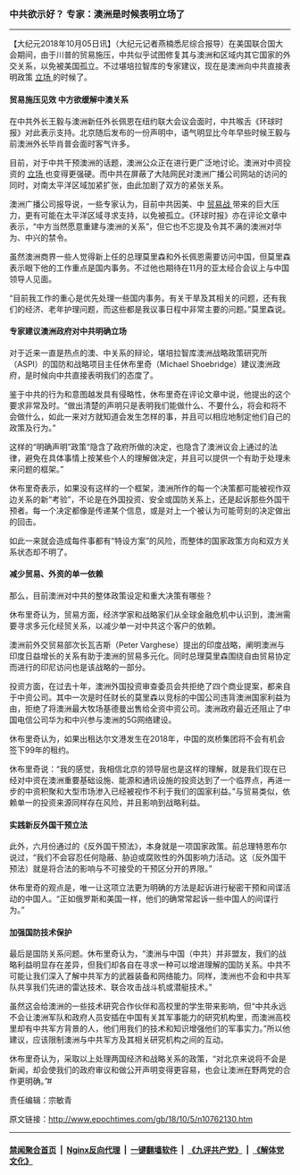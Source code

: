 ### 中共欲示好？ 专家：澳洲是时候表明立场了
------------------------

<p>
 【大纪元2018年10月05日讯】（大纪元记者燕楠悉尼综合报导）在美国联合国大会期间，由于川普的贸易施压，中共似乎试图修复其与澳洲和区域内其它国家的外交关系，以免被美国孤立。不过堪培拉智库的专家建议，现在是澳洲向中共直接表明政策
 <a href="http://www.epochtimes.com/gb/tag/%E7%AB%8B%E5%9C%BA.html">
  立场
 </a>
 的时候了。
</p>
<h4>
 <strong>
  贸易施压见效 中方欲缓解中澳关系
 </strong>
</h4>
<p>
 在中共外长王毅与澳洲新任外长佩恩在纽约联大会议会面时，中共喉舌《环球时报》对此表示支持。北京随后发布的一份声明中，语气明显比今年早些时候王毅与前澳洲外长毕肖普会面时客气许多。
</p>
<p>
 目前，对于中共干预澳洲的话题，澳洲公众正在进行更广泛地讨论。澳洲对中资投资的
 <a href="http://www.epochtimes.com/gb/tag/%E7%AB%8B%E5%9C%BA.html">
  立场
 </a>
 也变得更强硬。而中共在屏蔽了大陆网民对澳洲广播公司网站的访问的同时，对南太平洋区域加紧扩张，由此加剧了双方的紧张关系。
</p>
<p>
 澳洲广播公司报导说，一些专家认为，目前中共因美、中
 <a href="http://www.epochtimes.com/gb/tag/%E8%B4%B8%E6%98%93%E6%88%98.html">
  贸易战
 </a>
 带来的巨大压力，更有可能在太平洋区域寻求支持，以免被孤立。《环球时报》亦在评论文章中表示，“中方当然愿意重建与澳洲的关系”，但它也不忘提及令其不满的澳洲对华为、中兴的禁令。
</p>
<p>
 虽然澳洲商界一些人觉得新上任的总理莫里森和外长佩恩需要访问中国，但莫里森表示眼下他的工作重点是国内事务。不过他也期待在11月的亚太经合会议上与中国领导人见面。
</p>
<p>
 “目前我工作的重心是优先处理一些国内事务。有关干旱及其相关的问题，还有我们的经济、老年护理问题，而这些都是我议事日程中非常主要的问题。”莫里森说。
</p>
<h4>
 <strong>
  专家建议澳洲政府对中共明确立场
 </strong>
</h4>
<p>
 对于近来一直是热点的澳、中关系的辩论，堪培拉智库澳洲战略政策研究所（ASPI）的国防和战略项目主任休布里奇（Michael Shoebridge）建议澳洲政府，是时候向中共直接表明我们的态度了。
</p>
<p>
 鉴于中共的行为和意图越发具有侵略性，休布里奇在评论文章中说，他提出的这个要求非常及时。“做出清楚的声明只是表明我们能做什么、不要什么，将会和将不会做什么，如此一来对方就知道会发生怎样的事，并且可以相应地制定他们自己的政策及行为。”
</p>
<p>
 这样的“明确声明”政策“隐含了政府所做的决定，也隐含了澳洲议会上通过的法律，避免在具体事情上按某些个人的理解做决定，并且可以提供一个有助于处理未来问题的框架。”
</p>
<p>
 休布里奇表示，如果没有这样的一个框架，澳洲所作的每一个决策都可能被视作双边关系的新“考验”，不论是在外国投资、安全或国防关系上，还是起诉那些外国干预者。每一个决定都像是传递某个信息，或是对上一个被认为可能苛刻的决定做出的回击。
</p>
<p>
 如此一来就会造成每件事都有“特设方案”的风险，而整体的国家政策方向和双方关系状态却不明了。
</p>
<h4>
 <strong>
  减少贸易、外资的单一依赖
 </strong>
</h4>
<p>
 那么，目前澳洲对中共的整体政策设定和重大决策有哪些？
</p>
<p>
 休布里奇认为，贸易方面，经济学家和战略家们从全球金融危机中认识到，澳洲需要寻求多元化经贸关系，以减少单一对中共这个客户的依赖。
</p>
<p>
 澳洲前外交贸易部次长瓦吉斯（Peter Varghese）提出的印度战略，阐明澳洲与印度日益增长的关系有助于澳洲的贸易多元化。同时总理莫里森围绕自由贸易协定而进行的印尼访问也是该战略的一部分。
</p>
<p>
 投资方面，在过去十年，澳洲外国投资审查委员会共拒绝了四个商业提案，都来自于中资公司。其中一次是时任财长的莫里森以竞标的中国公司违背澳洲国家利益为由，拒绝了将澳洲最大牧场基德曼出售给全资中资公司。澳洲政府最近还阻止了中国电信公司华为和中兴参与澳洲的5G网络建设。
</p>
<p>
 休布里奇认为，如果出租达尔文港发生在2018年，中国的岚桥集团将不会有机会签下99年的租约。
</p>
<p>
 休布里奇说：“我的感觉，我相信北京的领导层也是这样的理解，就是我们现在已经对中资在澳洲重要基础设施、能源和通讯设施的投资达到了一个临界点，再进一步的中资积聚和大型市场渗入已经被视作不利于我们的国家利益。”与贸易类似，依赖单一的投资来源同样存在风险，并且影响到战略利益。
</p>
<h4>
 <strong>
  实践新反外国干预立法
 </strong>
</h4>
<p>
 此外，六月份通过的《反外国干预法》，本身就是一项国家政策。前总理特恩布尔说过，“我们不会容忍任何隐蔽、胁迫或腐败性的外国影响力活动。这（反外国干预法）就是将合法的影响与不可接受的干预区分开的界限。”
</p>
<p>
 休布里奇的观点是，唯一让这项立法更为明确的方法是起诉进行秘密干预和间谍活动的中国人。“正如俄罗斯和美国一样，他们的确常常起诉一些中国人的间谍行为。”
</p>
<h4>
 <strong>
  加强国防技术保护
 </strong>
</h4>
<p>
 最后是国防关系问题。休布里奇认为，“澳洲与中国（中共）并非盟友，我们的战略利益明显存在差异，但我们却各自在寻求一种可以增进理解的国防关系。中共不可能让我们深入了解中共军方的武器装备和网络能力。同样，澳洲也不会和中共军队共享我们先进的雷达技术、联合攻击战斗机或潜艇技术。”
</p>
<p>
 虽然这会给澳洲的一些技术研究合作伙伴和高校里的学生带来影响，但“中共永远不会让澳洲军队和政府人员安插在中国有关其军事能力的研究机构里，而澳洲高校里却有中共军方背景的人，他们用我们的技术和知识增强他们的军事实力。”所以他建议，应该限制澳洲与中共军方及其相关研究机构之间的互动。
</p>
<p>
 休布里奇认为，采取以上处理两国经济和战略关系的政策，“对北京来说将不会是新闻，却会使我们的政府审议和做公开声明变得更容易，也会让澳洲在野两党的合作更明确。”#
</p>
<p>
 责任编辑：宗敏青
</p>

原文链接：http://www.epochtimes.com/gb/18/10/5/n10762130.htm


------------------------
#### [禁闻聚合首页](https://github.com/gfw-breaker/banned-news/blob/master/README.md) &nbsp;|&nbsp; [Nginx反向代理](https://github.com/gfw-breaker/open-proxy/blob/master/README.md) &nbsp;|&nbsp; [一键翻墙软件](https://github.com/gfw-breaker/nogfw/blob/master/README.md) &nbsp;|&nbsp; [《九评共产党》](https://github.com/gfw-breaker/9ping.md/blob/master/README.md#九评之一评共产党是什么) &nbsp;|&nbsp; [《解体党文化》](https://github.com/gfw-breaker/jtdwh.md/blob/master/README.md#绪论)